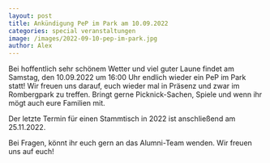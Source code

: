 ```yaml
---
layout: post
title: Ankündigung PeP im Park am 10.09.2022
categories: special veranstaltungen
image: /images/2022-09-10-pep-im-park.jpg
author: Alex
---
```

Bei hoffentlich sehr schönem Wetter und viel guter Laune findet am Samstag, den 10.09.2022 um 16:00 Uhr endlich wieder ein PeP im Park statt! Wir freuen uns darauf, euch wieder mal in Präsenz und zwar im Rombergpark zu treffen. Bringt gerne Picknick-Sachen, Spiele und wenn ihr mögt auch eure Familien mit.

Der letzte Termin für einen Stammtisch in 2022 ist anschließend am 25.11.2022.

Bei Fragen, könnt ihr euch gern an das Alumni-Team wenden. Wir freuen uns auf euch!
